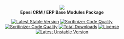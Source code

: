 <p align="center">
    <a href="https://epe.si" target="_blank"><img src="https://epe.si//images/e/1/3/c/6/e13c6d77182777d0cca53d1dc935b01a6d1f6449-epesi-logo-highres-transparent.png"></a><br>
    <b>Epesi CRM / ERP Base Modules Package</b>
</p>

<p align="center">
    <a href="https://packagist.org/packages/epesi/base"><img src="https://poser.pugx.org/epesi/base/v/stable" alt="Latest Stable Version"></a>
    <a href="https://scrutinizer-ci.com/g/x-systems/epesi-base"><img src="https://scrutinizer-ci.com/g/x-systems/epesi-base/badges/quality-score.png?b=master" alt="Scritinizer Code Quality"></a>
    <a href="https://scrutinizer-ci.com/g/x-systems/epesi-base"><img src="https://scrutinizer-ci.com/g/x-systems/epesi-base/badges/build.png?b=master" alt="Scritinizer Code Quality"></a>
    <a href="https://packagist.org/packages/epesi/base"><img src="https://poser.pugx.org/epesi/base/downloads" title="Total Downloads"></a>
    <a href="https://packagist.org/packages/epesi/base"><img src="https://poser.pugx.org/epesi/base/license" alt="License"></a>
    <a href="https://packagist.org/packages/epesi/base"><img src="https://poser.pugx.org/epesi/base/v/unstable" alt="Latest Unstable Version"></a>
</p>